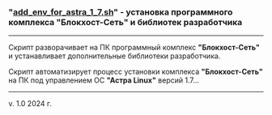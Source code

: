 ### "[add_env_for_astra_1_7.sh](./add_env_for_astra_1_7.sh)" - установка программного комплекса "Блокхост-Сеть" и библиотек разработчика

---

Скрипт разворачивает на ПК программный комплекс **"Блокхост-Сеть"** и устанавливает дополнительные библиотеки разработчика.

Скрипт автоматизирует процесс установки комплекса **"Блокхост-Сеть"** на ПК под управлением ОС **"Астра Linux"** версий 1.7...

---

v. 1.0 2024 г.
